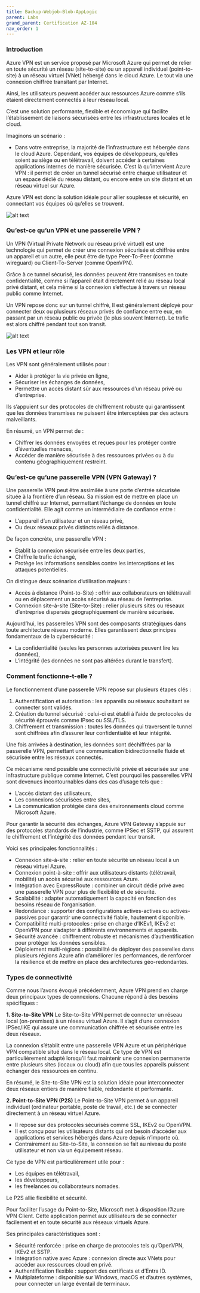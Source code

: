 ```yaml
---
title: Backup-Webjob-Blob-AppLogic
parent: Labs
grand_parent: Certification AZ-104
nav_order: 1
---
```



### **Introduction**
Azure VPN est un service proposé par Microsoft Azure qui permet de relier en toute sécurité un réseau (site-to-site) ou un appareil individuel (point-to-site) à un réseau virtuel (VNet) hébergé dans le cloud Azure. Le tout via une connexion chiffrée transitant par Internet.

Ainsi, les utilisateurs peuvent accéder aux ressources Azure comme s’ils étaient directement connectés à leur réseau local.

C’est une solution performante, flexible et économique qui facilite l’établissement de liaisons sécurisées entre les infrastructures locales et le cloud.

Imaginons un scénario :

- Dans votre entreprise, la majorité de l’infrastructure est hébergée dans le cloud Azure. Cependant, vos équipes de développeurs, qu’elles soient au siège ou en télétravail, doivent accéder à certaines applications internes de manière sécurisée. C’est là qu’intervient Azure VPN : il permet de créer un tunnel sécurisé entre chaque utilisateur et un espace dédié du réseau distant, ou encore entre un site distant et un réseau virtuel sur Azure.

Azure VPN est donc la solution idéale pour allier souplesse et sécurité, en connectant vos équipes où qu’elles se trouvent.


![alt text](<67a5de2e7379a743adeef241_azure vpn gateway-1.png>)


### **Qu’est-ce qu’un VPN et une passerelle VPN ?**

Un VPN (Virtual Private Network ou réseau privé virtuel) est une technologie qui permet de créer une connexion sécurisée et chiffrée entre un appareil et un autre, elle peut être de type Peer-To-Peer (comme wireguard) ou Client-To-Server (comme OpenVPN).

Grâce à ce tunnel sécurisé, les données peuvent être transmises en toute confidentialité, comme si l’appareil était directement relié au réseau local privé distant, et cela même si la connexion s’effectue à travers un réseau public comme Internet.

Un VPN repose donc sur un tunnel chiffré, Il est généralement déployé pour connecter deux ou plusieurs réseaux privés de confiance entre eux, en passant par un réseau public ou privée (le plus souvent Internet). Le trafic est alors chiffré pendant tout son transit.


![alt text](67a5dcf78ab1f218da26fc78_4e81de24.png)


### **Les VPN et leur rôle**

Les VPN sont généralement utilisés pour :

- Aider à protéger la vie privée en ligne,
- Sécuriser les échanges de données,
- Permettre un accès distant sûr aux ressources d’un réseau privé ou d’entreprise.

Ils s’appuient sur des protocoles de chiffrement robuste qui garantissent que les données transmises ne puissent être interceptées par des acteurs malveillants.

En résumé, un VPN permet de :

- Chiffrer les données envoyées et reçues pour les protéger contre d’éventuelles menaces,
- Accéder de manière sécurisée à des ressources privées ou à du contenu géographiquement restreint.


### **Qu’est-ce qu’une passerelle VPN (VPN Gateway) ?**

Une passerelle VPN peut être assimilée à une porte d’entrée sécurisée située à la frontière d’un réseau. Sa mission est de mettre en place un tunnel chiffré sur Internet, permettant l’échange de données en toute confidentialité. Elle agit comme un intermédiaire de confiance entre :

- L’appareil d’un utilisateur et un réseau privé,
- Ou deux réseaux privés distincts reliés à distance.

De façon concrète, une passerelle VPN :

- Établit la connexion sécurisée entre les deux parties,
- Chiffre le trafic échangé,
- Protège les informations sensibles contre les interceptions et les attaques potentielles.

On distingue deux scénarios d’utilisation majeurs :

- Accès à distance (Point-to-Site) : offrir aux collaborateurs en télétravail ou en déplacement un accès sécurisé au réseau de l’entreprise.
- Connexion site-à-site (Site-to-Site) : relier plusieurs sites ou réseaux d’entreprise dispersés géographiquement de manière sécurisée.

Aujourd’hui, les passerelles VPN sont des composants stratégiques dans toute architecture réseau moderne. Elles garantissent deux principes fondamentaux de la cybersécurité :

- La confidentialité (seules les personnes autorisées peuvent lire les données),
- L’intégrité (les données ne sont pas altérées durant le transfert).

### **Comment fonctionne-t-elle ?**

Le fonctionnement d’une passerelle VPN repose sur plusieurs étapes clés :

1. Authentification et autorisation : les appareils ou réseaux souhaitant se connecter sont validés.
2. Création du tunnel sécurisé : celui-ci est établi à l’aide de protocoles de sécurité éprouvés comme IPsec ou SSL/TLS.
3. Chiffrement et transmission : toutes les données qui traversent le tunnel sont chiffrées afin d’assurer leur confidentialité et leur intégrité.

Une fois arrivées à destination, les données sont déchiffrées par la passerelle VPN, permettant une communication bidirectionnelle fluide et sécurisée entre les réseaux connectés.

Ce mécanisme rend possible une connectivité privée et sécurisée sur une infrastructure publique comme Internet. C’est pourquoi les passerelles VPN sont devenues incontournables dans des cas d’usage tels que :

- L’accès distant des utilisateurs,
- Les connexions sécurisées entre sites,
- La communication protégée dans des environnements cloud comme Microsoft Azure.


Pour garantir la sécurité des échanges, Azure VPN Gateway s’appuie sur des protocoles standards de l’industrie, comme IPSec et SSTP, qui assurent le chiffrement et l’intégrité des données pendant leur transit.

Voici ses principales fonctionnalités :

- Connexion site-à-site : relier en toute sécurité un réseau local à un réseau virtuel Azure.
- Connexion point-à-site : offrir aux utilisateurs distants (télétravail, mobilité) un accès sécurisé aux ressources Azure.
- Intégration avec ExpressRoute : combiner un circuit dédié privé avec une passerelle VPN pour plus de flexibilité et de sécurité.
- Scalabilité : adapter automatiquement la capacité en fonction des besoins réseau de l’organisation.
- Redondance : supporter des configurations actives-actives ou actives-passives pour garantir une connectivité fiable, hautement disponible.
- Compatibilité multi-protocoles : prise en charge d’IKEv1, IKEv2 et OpenVPN pour s’adapter à différents environnements et appareils.
- Sécurité avancée : chiffrement robuste et mécanismes d’authentification pour protéger les données sensibles.
- Déploiement multi-régions : possibilité de déployer des passerelles dans plusieurs régions Azure afin d’améliorer les performances, de renforcer la résilience et de mettre en place des architectures géo-redondantes.


### **Types de connectivité**
Comme nous l’avons évoqué précédemment, Azure VPN prend en charge deux principaux types de connexions. Chacune répond à des besoins spécifiques :

**1. Site-to-Site VPN**
Le Site-to-Site VPN permet de connecter un réseau local (on-premises) à un réseau virtuel Azure.
Il s’agit d’une connexion IPSec/IKE qui assure une communication chiffrée et sécurisée entre les deux réseaux.

La connexion s’établit entre une passerelle VPN Azure et un périphérique VPN compatible situé dans le réseau local.
Ce type de VPN est particulièrement adapté lorsqu’il faut maintenir une connexion permanente entre plusieurs sites (locaux ou cloud) afin que tous les appareils puissent échanger des ressources en continu.

En résumé, le Site-to-Site VPN est la solution idéale pour interconnecter deux réseaux entiers de manière fiable, redondante et performante.

**2. Point-to-Site VPN (P2S)**
Le Point-to-Site VPN permet à un appareil individuel (ordinateur portable, poste de travail, etc.) de se connecter directement à un réseau virtuel Azure.

- Il repose sur des protocoles sécurisés comme SSL, IKEv2 ou OpenVPN.
- Il est conçu pour les utilisateurs distants qui ont besoin d’accéder aux applications et services hébergés dans Azure depuis n’importe où.
- Contrairement au Site-to-Site, la connexion se fait au niveau du poste utilisateur et non via un équipement réseau.

Ce type de VPN est particulièrement utile pour :

- Les équipes en télétravail,
- les développeurs,
- les freelances ou collaborateurs nomades.

Le P2S allie flexibilité et sécurité.

Pour faciliter l’usage du Point-to-Site, Microsoft met à disposition l’Azure VPN Client. Cette application permet aux utilisateurs de se connecter facilement et en toute sécurité aux réseaux virtuels Azure.

Ses principales caractéristiques sont :
- Sécurité renforcée : prise en charge de protocoles tels qu’OpenVPN, IKEv2 et SSTP.
- Intégration native avec Azure : connexion directe aux VNets pour accéder aux ressources cloud en privé.
- Authentification flexible : support des certificats et d’Entra ID.
- Multiplateforme : disponible sur Windows, macOS et d’autres systèmes, pour connecter un large éventail de terminaux.